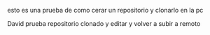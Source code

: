 esto es una prueba de como cerar un repositorio y clonarlo en la pc

David prueba repositorio clonado y editar y volver a subir a remoto
